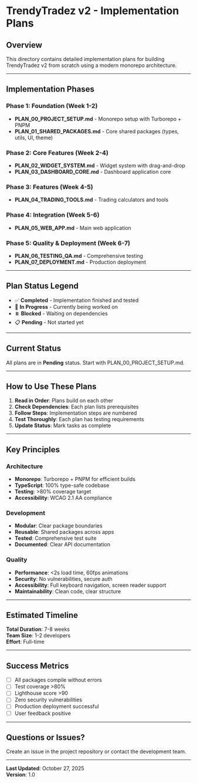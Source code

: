# TrendyTradez v2 - Implementation Plans

## Overview
This directory contains detailed implementation plans for building TrendyTradez v2 from scratch using a modern monorepo architecture.

---

## Implementation Phases

### Phase 1: Foundation (Week 1-2)
- **PLAN_00_PROJECT_SETUP.md** - Monorepo setup with Turborepo + PNPM
- **PLAN_01_SHARED_PACKAGES.md** - Core shared packages (types, utils, UI, theme)

### Phase 2: Core Features (Week 2-4)
- **PLAN_02_WIDGET_SYSTEM.md** - Widget system with drag-and-drop
- **PLAN_03_DASHBOARD_CORE.md** - Dashboard application core

### Phase 3: Features (Week 4-5)
- **PLAN_04_TRADING_TOOLS.md** - Trading calculators and tools

### Phase 4: Integration (Week 5-6)
- **PLAN_05_WEB_APP.md** - Main web application

### Phase 5: Quality & Deployment (Week 6-7)
- **PLAN_06_TESTING_QA.md** - Comprehensive testing
- **PLAN_07_DEPLOYMENT.md** - Production deployment

---

## Plan Status Legend
- ✅ **Completed** - Implementation finished and tested
- 🔄 **In Progress** - Currently being worked on
- ⏸️ **Blocked** - Waiting on dependencies
- 📋 **Pending** - Not started yet

---

## Current Status
All plans are in **Pending** status. Start with PLAN_00_PROJECT_SETUP.md.

---

## How to Use These Plans

1. **Read in Order**: Plans build on each other
2. **Check Dependencies**: Each plan lists prerequisites
3. **Follow Steps**: Implementation steps are numbered
4. **Test Thoroughly**: Each plan has testing requirements
5. **Update Status**: Mark tasks as complete

---

## Key Principles

### Architecture
- **Monorepo**: Turborepo + PNPM for efficient builds
- **TypeScript**: 100% type-safe codebase
- **Testing**: >80% coverage target
- **Accessibility**: WCAG 2.1 AA compliance

### Development
- **Modular**: Clear package boundaries
- **Reusable**: Shared packages across apps
- **Tested**: Comprehensive test suite
- **Documented**: Clear API documentation

### Quality
- **Performance**: <2s load time, 60fps animations
- **Security**: No vulnerabilities, secure auth
- **Accessibility**: Full keyboard navigation, screen reader support
- **Maintainability**: Clean code, clear structure

---

## Estimated Timeline
**Total Duration**: 7-8 weeks  
**Team Size**: 1-2 developers  
**Effort**: Full-time

---

## Success Metrics
- [ ] All packages compile without errors
- [ ] Test coverage >80%
- [ ] Lighthouse score >90
- [ ] Zero security vulnerabilities
- [ ] Production deployment successful
- [ ] User feedback positive

---

## Questions or Issues?
Create an issue in the project repository or contact the development team.

---

**Last Updated**: October 27, 2025  
**Version**: 1.0
